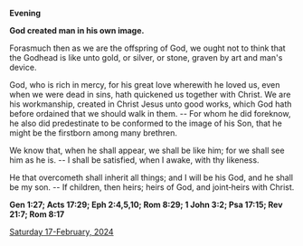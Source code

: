 **Evening**

**God created man in his own image.**
 
Forasmuch then as we are the offspring of God, we ought not to think that the Godhead is like unto gold, or silver, or stone, graven by art and man's device.
 
God, who is rich in mercy, for his great love wherewith he loved us, even when we were dead in sins, hath quickened us together with Christ. We are his workmanship, created in Christ Jesus unto good works, which God hath before ordained that we should walk in them. -- For whom he did foreknow, he also did predestinate to be conformed to the image of his Son, that he might be the firstborn among many brethren.
 
We know that, when he shall appear, we shall be like him; for we shall see him as he is. -- I shall be satisfied, when I awake, with thy likeness.
 
He that overcometh shall inherit all things; and I will be his God, and he shall be my son. -- If children, then heirs; heirs of God, and joint‑heirs with Christ.  

**Gen 1:27; Acts 17:29; Eph 2:4,5,10; Rom 8:29; 1 John 3:2; Psa 17:15; Rev 21:7; Rom 8:17**

[Saturday 17-February, 2024](https://t.me/daily_light)

